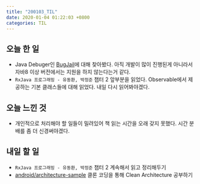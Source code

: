 ```yaml
---
title: "200103_TIL"
date: 2020-01-04 01:22:03 +0800
categories: TIL
---
```


## 오늘 한 일
- Java Debuger인 [BugJail](https://bugjail.com)에 대해 찾아봤다. 아직 개발이 많이 진행된게 아니라서 자바8 이상 버전에서는 지원을 하지 않는다는거 같다.
- `RxJava 프로그래밍 - 유동환, 박정준` 챕터 2 앞부분을 읽었다. Observable에서 제공하는 기본 클래스들에 대해 읽었다. 내일 다시 읽어봐야겠다.


## 오늘 느낀 것
- 개인적으로 처리해야 할 일들이 밀려있어 책 읽는 시간을 오래 갖지 못했다. 시간 분배를 좀 더 신경써야겠다.


## 내일 할 일
- `RxJava 프로그래밍 - 유동환, 박정준` 챕터 2 계속해서 읽고 정리해두기
- [android/architecture-sample](https://github.com/android/architecture-samples/) 클론 코딩을 통해 Clean Architecture 공부하기